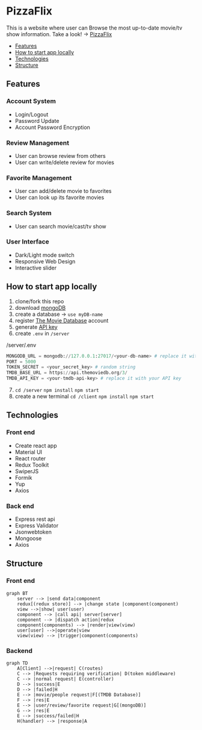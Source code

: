 # PizzaFlix

This is a website where user can Browse the most up-to-date movie/tv show information.
Take a look! -> [PizzaFlix](https://pizza-flix.vercel.app/)

- [Features](#features)
- [How to start app locally](#how-to-start-app-locally)
- [Technologies](#technologies)
- [Structure](#structure)

## Features

### Account System
- Login/Logout
- Password Update
- Account Password Encryption
### Review Management
- User can browse review from others
- User can write/delete review for movies 
### Favorite Management
- User can add/delete movie to favorites
- User can look up its favorite movies
### Search System
- User can search movie/cast/tv show
### User Interface
- Dark/Light mode switch
- Responsive Web Design
- Interactive slider

## How to start app locally

1. clone/fork this repo
2. download [mongoDB](https://www.mongodb.com/docs/manual/installation/)
3. create a database -> `use myDB-name`
4. register [The Movie Database](https://www.themoviedb.org/signup) account
5. generate [API key](https://www.themoviedb.org/settings/api)
6. create `.env` in `/server`

/server/.env

```py
MONGODB_URL = mongodb://127.0.0.1:27017/<your-db-name> # replace it with your db name
PORT = 5000
TOKEN_SECRET = <your_secret_key> # random string
TMDB_BASE_URL = https://api.themoviedb.org/3/
TMDB_API_KEY = <your-tmdb-api-key> # replace it with your API key
```

7. `cd /server` `npm install` `npm start`
8. create a new terminal `cd /client` `npm install` `npm start`

## Technologies

### Front end

- Create react app
- Material UI
- React router
- Redux Toolkit
- SwiperJS
- Formik
- Yup
- Axios

### Back end

- Express rest api
- Express Validator
- Jsonwebtoken
- Mongoose
- Axios

## Structure

### Front end




```mermaid
graph BT
    server --> |send data|component
    redux[(redux store)] --> |change state |component(component)
    view -->|show| user(user)
    component --> |call api| server[server]
    component --> |dispatch action|redux
    component(components) --> |render|view(view)
    user[user] -->|operate|view
    view(view) --> |trigger|component(components)
```

### Backend

```mermaid
graph TD
    A[Client] -->|request| C(routes)
    C --> |Requests requiring verification| D(token middleware)
    C --> |normal request| E(controller)
    D --> |success|E
    D --> |failed|H
    E --> |movie/people request|F[(TMDB Database)]
    F --> |res|E
    E --> |user/review/favorite request|G[(mongoDB)]
    G --> |res|E
    E --> |success/failed|H
    H(handler) --> |response|A
```
